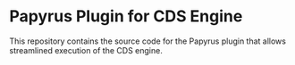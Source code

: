 # Papyrus Plugin for CDS Engine

This repository contains the source code for the Papyrus plugin that allows streamlined execution of the CDS engine.

